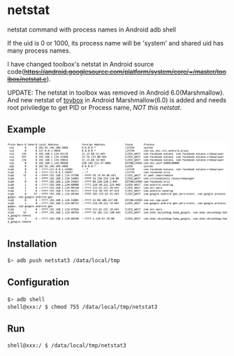 # netstat
netstat command with process names in Android adb shell

If the uid is 0 or 1000, its process name will be 'system' and shared uid has many process names.

I have changed toolbox's netstat in Android source code(~~https://android.googlesource.com/platform/system/core/+/master/toolbox/netstat.c~~).

UPDATE: The netstat in toolbox was removed in Android 6.0(Marshmallow). And new netstat of [toybox](https://github.com/landley/toybox) in Android Marshmallow(6.0) is added and needs root priviledge to get PID or Process name, *NOT this netstat*.
## Example
![example](sample.png)
## Installation
```bash
$> adb push netstat3 /data/local/tmp
```
## Configuration
```bash
$> adb shell
shell@xxx:/ $ chmod 755 /data/local/tmp/netstat3
```
## Run
```bash
shell@xxx:/ $ /data/local/tmp/netstat3
```
